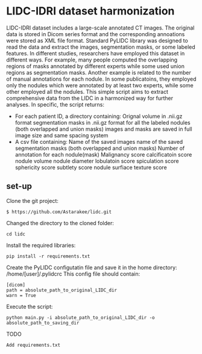 # LIDC-IDRI dataset harmonization
LIDC-IDRI dataset includes a large-scale annotated CT images. The original data is stored in Dicom series format and
the corresponding annoations were stored as XML file format. Standard PyLIDC library was designed to read
the data and extract the images, segmentation masks, or some labeled features.
In different studies, researchers have employed this dataset in different ways. For example, many people 
computed the overlapping regions of masks annotated by different experts while some used union regions as segmentation masks.
Another example is related to the number of manual annotations for each nodule. In some publicatoins, they employed only
the nodules which were annotated by at least two experts, while some other employed all the nodules.
This simple script aims to extract comprehensive data from the LIDC in a harmonized way for further analyses.
In specific, the script returns:
* For each patient ID, a directory containing:
          Orignal volume in .nii.gz format
          segmentation masks in .nii.gz format for all the labeled nodules (both overlapped and union masks)
          images and masks are saved in full image size and same spacing system
* A csv file containing:
          Name of the saved images
          name of the saved segmentation masks (both overlapped and union masks)
          Number of annotation for each nodule(mask)
          Malignancy score
          calcificatoin score
          nodule volume
          nodule diameter
          lobulatoin score
          spiculation score
          sphericity score
          subtlety score
          nodule surfiace
          texture score
          
          
## set-up

Clone the git project:
```
$ https://github.com/Astarakee/lidc.git
```
Changed the directory to the cloned folder:
```
cd lidc
```
Install the required libraries:
```
pip install -r requirements.txt
```
Create the PyLIDC configutatin file and save it in the home directory:
/home/[user]/.pylidcrc
This config file should contain:
```
[dicom]
path = absolute_path_to_original_LIDC_dir
warn = True
```
Execute the script:
```
python main.py -i absolute_path_to_original_LIDC_dir -o absolute_path_to_saving_dir
```
TODO
```
Add requirements.txt
```

